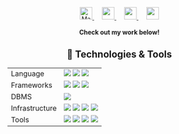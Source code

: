 
<!--
**MatthewLaFalce/MatthewLaFalce** is a ✨ _special_ ✨ repository because its `README.md` (this file) appears on your GitHub profile.

Here are some ideas to get you started:

- 🔭 I’m currently working on ...
- 🌱 I’m currently learning ...
- 👯 I’m looking to collaborate on ...
- 🤔 I’m looking for help with ...
- 💬 Ask me about ...
- 📫 How to reach me: ...
- 😄 Pronouns: ...
- ⚡ Fun fact: ...
-->
<p align="center">
  <a href="https://dev.to/matthewlafalce">
    <img src="https://d2fltix0v2e0sb.cloudfront.net/dev-badge.svg" alt="Matthew LaFalce's DEV Profile" height="28px" width="28px">
  </a>
  &emsp;
  <a href="https://toolkit.mattlafalce.me">
    <img src="https://img.icons8.com/material/256/000000/toolbox--v1.png" width="28px"/>
  </a>
  &emsp;
  <a href="https://mattlafalce.me">
    <img src="https://img.icons8.com/material/256/000000/globe--v1.png" width="28px"/>
  </a>
  &emsp;
  <a href="https://linkedin.com/in/matthew-lafalce">
    <img src="https://img.icons8.com/ios-filled/256/000000/linkedin.svg" width="28px"/>
  </a>
  <br><br>
  <strong>Check out my work below!</strong>
</p>


<h2 align="center"> 🔧 Technologies & Tools</h2>
<center>
  <table>
    <tr>
      <td>Language</td>
      <td>
        <img src="https://img.shields.io/badge/Ruby-informational?style=flat&logo=ruby&logoColor=white&color=000000">
        <img src="https://img.shields.io/badge/Bash-informational?style=flat&logo=gnu-bash&logoColor=white&color=000000">
        <img src="https://img.shields.io/badge/Java-informational?style=flat&logo=java&logoColor=white&color=000000">
      </td>
    </tr>
    <tr>
      <td>Frameworks</td>
      <td>
        <img src="https://img.shields.io/badge/AndroidSDK-informational?style=flat&logo=android&logoColor=white&color=000000">
        <img src="https://img.shields.io/badge/RubyOnRails-informational?style=flat&logo=ruby-on-rails&logoColor=white&color=000000">
        <img src="https://img.shields.io/badge/React-informational?style=flat&logo=react&logoColor=white&color=000000">
      </td>
    </tr>
    <tr>
      <td>DBMS</td>
      <td>
        <img src="https://img.shields.io/badge/PostgreSQL-informational?style=flat&logo=postgresql&logoColor=white&color=000000">
      </td>
    </tr>
    <tr>
      <td>Infrastructure</td>
      <td>
        <img src="https://img.shields.io/badge/Capistrano-informational?style=flat&logo=chef&logoColor=white&color=000000">
        <img src="https://img.shields.io/badge/Chef-informational?style=flat&logo=c&logoColor=white&color=000000">
        <img src="https://img.shields.io/badge/GithubActions-informational?style=flat&logo=github-actions&logoColor=white&color=000000">
        <img src="https://img.shields.io/badge/Jenkins-informational?style=flat&logo=jenkins&logoColor=white&color=000000">
      </td>
    </tr>
    <tr>
      <td>Tools</td>
      <td>
        <img src="https://img.shields.io/badge/AndroidStudio-informational?style=flat&logo=android-studio&logoColor=white&color=000000">
        <img src="https://img.shields.io/badge/Eclipse-informational?style=flat&logo=eclipse&logoColor=white&color=000000">
        <img src="https://img.shields.io/badge/Postman-informational?style=flat&logo=postman&logoColor=white&color=000000">
        <img src="https://img.shields.io/badge/Vim-informational?style=flat&logo=vim&logoColor=white&color=000000">
      </td>
    </tr>
  </table>
</center>
